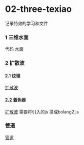 # 02-three-texiao
记录特效的学习和文件
### 1 三维水面 
 代码 [水面](./water.html)
### 2 扩散波
#### 2.1 纹理
[扩散波](./bolang.html)
#### 2.2 着色器
[扩散波](./bolang.html)
需要将引入的js 换成bolang2.js
### 管道
[管道](./guandao.html)
